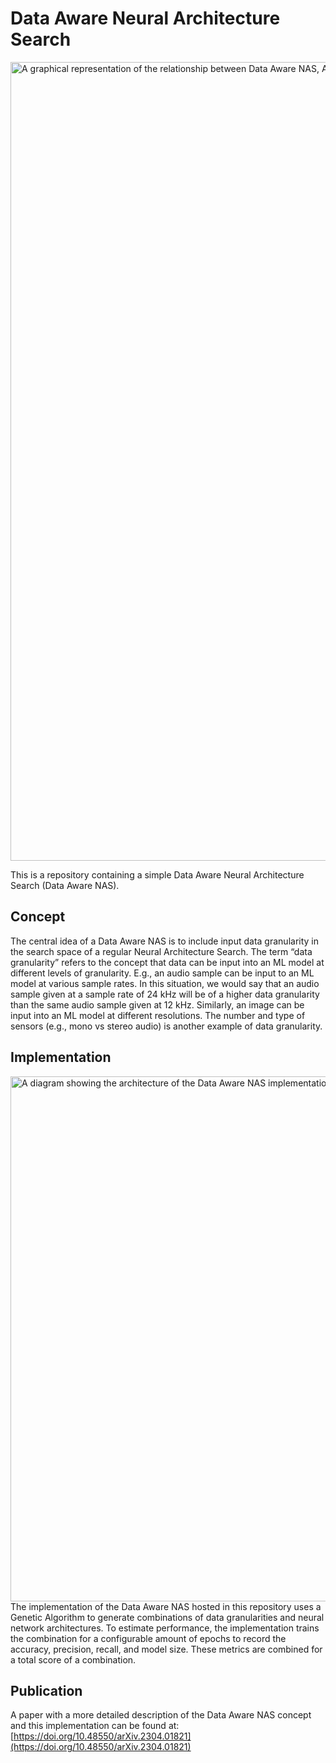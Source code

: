 # Data Aware Neural Architecture Search
<img width="1278" alt="A graphical representation of the relationship between Data Aware NAS, AutoML, and regular NAS" src="https://user-images.githubusercontent.com/22741414/212304892-cddd05cc-18ac-42c6-b0f5-9cfc31e2bc77.png">

This is a repository containing a simple Data Aware Neural Architecture Search (Data Aware NAS).

## Concept
The central idea of a Data Aware NAS is to include input data granularity in the search space of a regular Neural Architecture Search.
The term “data granularity” refers to the concept that data can be input into an ML model at different levels of granularity.
E.g., an audio sample can be input to an ML model at various sample rates. 
In this situation, we would say that an audio sample given at a sample rate of 24 kHz will be of a higher data granularity than the same audio sample given at 12 kHz. 
Similarly, an image can be input into an ML model at different resolutions.
The number and type of sensors (e.g., mono vs stereo audio) is another example of data granularity.

## Implementation
<img width="840" alt="A diagram showing the architecture of the Data Aware NAS implementation. Simply visualises what is written below." src="https://user-images.githubusercontent.com/22741414/212305113-56bc7bab-1ba1-4d94-bb62-4a60e767502d.png">
The implementation of the Data Aware NAS hosted in this repository uses a Genetic Algorithm to generate combinations of data granularities and neural network architectures.
To estimate performance, the implementation trains the combination for a configurable amount of epochs to record the accuracy, precision, recall, and model size.
These metrics are combined for a total score of a combination.

## Publication
A paper with a more detailed description of the Data Aware NAS concept and this implementation can be found at: [https://doi.org/10.48550/arXiv.2304.01821](https://doi.org/10.48550/arXiv.2304.01821)
